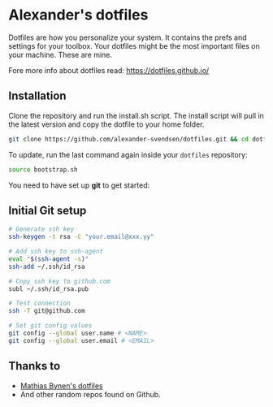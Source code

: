 # Alexander's dotfiles

Dotfiles are how you personalize your system. It contains the prefs and settings for your toolbox. Your dotfiles might be the most important files on your machine. These are mine.

Fore more info about dotfiles read: https://dotfiles.github.io/

## Installation

Clone the repository and run the install.sh script. The install script will pull in the latest version and copy the dotfile to your home folder.

```bash
git clone https://github.com/alexander-svendsen/dotfiles.git && cd dotfiles && source bootstrap.sh
```

To update, run the last command again inside your `dotfiles` repository:

```bash
source bootstrap.sh
```

You need to have set up **git** to get started:

## Initial Git setup

```bash
# Generate ssh key
ssh-keygen -t rsa -C "your.email@xxx.yy"

# Add ssh key to ssh-agent
eval "$(ssh-agent -s)"
ssh-add ~/.ssh/id_rsa

# Copy ssh key to github.com
subl ~/.ssh/id_rsa.pub

# Test connection
ssh -T git@github.com

# Set git config values
git config --global user.name # <NAME>
git config --global user.email # <EMAIL>
```


## Thanks to
- [Mathias Bynen's dotfiles](https://github.com/mathiasbynens/dotfiles)
- And other random repos found on Github.
